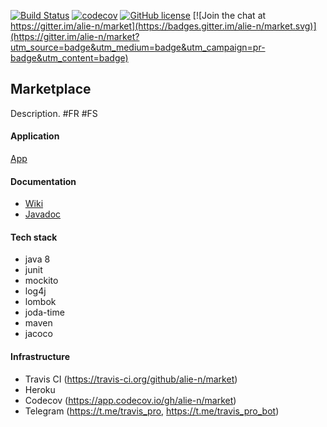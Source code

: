 [![Build Status](https://travis-ci.org/alie-n/market.svg?branch=master)](https://travis-ci.org/alie-n/market)
[![codecov](https://codecov.io/gh/alie-n/market/branch/master/graph/badge.svg)](https://codecov.io/gh/alie-n/market)
[![GitHub license](https://img.shields.io/github/license/mashape/apistatus.svg)](https://github.com/ali-n/market/blob/master/LICENCE)
[![Join the chat at https://gitter.im/alie-n/market](https://badges.gitter.im/alie-n/market.svg)](https://gitter.im/alie-n/market?utm_source=badge&utm_medium=badge&utm_campaign=pr-badge&utm_content=badge)

## Marketplace

Description. #FR #FS

#### Application
[App](https://xmarketplace.herokuapp.com/)

#### Documentation
- [Wiki](https://alie-n.github.io/market)
- [Javadoc](https://alie-n.github.io/market/apidocs/index.html)

#### Tech stack
- java 8
- junit
- mockito
- log4j
- lombok
- joda-time
- maven
- jacoco

#### Infrastructure
- Travis CI (https://travis-ci.org/github/alie-n/market)
- Heroku
- Codecov (https://app.codecov.io/gh/alie-n/market)
- Telegram (https://t.me/travis_pro, https://t.me/travis_pro_bot)